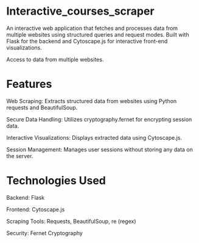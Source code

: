 # Interactive_courses_scraper

An interactive web application that fetches and processes data from multiple websites using structured queries and request modes. Built with Flask for the backend and Cytoscape.js for interactive front-end visualizations.

Access to data from multiple websites.

# Features

Web Scraping: Extracts structured data from websites using Python requests and BeautifulSoup.

Secure Data Handling: Utilizes cryptography.fernet for encrypting session data.

Interactive Visualizations: Displays extracted data using Cytoscape.js.

Session Management: Manages user sessions without storing any data on the server.

# Technologies Used

Backend: Flask

Frontend: Cytoscape.js

Scraping Tools: Requests, BeautifulSoup, re (regex)

Security: Fernet Cryptography
